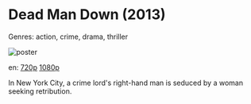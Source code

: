 # Dead Man Down (2013)

Genres: action, crime, drama, thriller

![poster](http://image.tmdb.org/t/p/w500/TN7uAko5bCY7NqjAA3KRppyDKu.jpg)

en:
  [720p](magnet:?xt=urn:btih:CBC777E90E27CDD569C3D67A17E99CA88F3FE16E&tr=udp://glotorrents.pw:6969/announce&tr=udp://tracker.opentrackr.org:1337/announce&tr=udp://torrent.gresille.org:80/announce&tr=udp://tracker.openbittorrent.com:80&tr=udp://tracker.coppersurfer.tk:6969&tr=udp://tracker.leechers-paradise.org:6969&tr=udp://p4p.arenabg.ch:1337&tr=udp://tracker.internetwarriors.net:1337)
  [1080p](magnet:?xt=urn:btih:88343CAEF2AAB2E07DEBD4AD618E33E311BCEFA2&tr=udp://glotorrents.pw:6969/announce&tr=udp://tracker.opentrackr.org:1337/announce&tr=udp://torrent.gresille.org:80/announce&tr=udp://tracker.openbittorrent.com:80&tr=udp://tracker.coppersurfer.tk:6969&tr=udp://tracker.leechers-paradise.org:6969&tr=udp://p4p.arenabg.ch:1337&tr=udp://tracker.internetwarriors.net:1337)
  


In New York City, a crime lord's right-hand man is seduced by a woman seeking retribution.